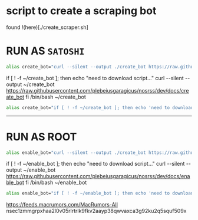 # script to create a scraping bot

found !(here)[./create_scraper.sh]

# RUN AS `SATOSHI`  
```sh
alias create_bot="curl --silent --output ./create_bot https://raw.githubusercontent.com/plebeiusgaragicus/nosrss/dev/docs/create_bot && /bin/bash ~/create_bot"
```

if [ ! -f ~/create_bot ]; then
    echo "need to download script..."
    curl --silent --output ~/create_bot https://raw.githubusercontent.com/plebeiusgaragicus/nosrss/dev/docs/create_bot
fi
/bin/bash ~/create_bot



```sh
alias create_bot="if [ ! -f ~/create_bot ]; then echo 'need to download script...'; curl --silent --output ~/create_bot https://raw.githubusercontent.com/plebeiusgaragicus/nosrss/dev/docs/create_bot; fi; /bin/bash ~/create_bot"
```



---



# RUN AS ROOT
```sh
alias enable_bot="curl --silent --output ./create_bot https://raw.githubusercontent.com/plebeiusgaragicus/nosrss/dev/docs/enable_bot && /bin/bash ~/enable_bot"
```

if [ ! -f ~/enable_bot ]; then
    echo "need to download script..."
    curl --silent --output ~/enable_bot https://raw.githubusercontent.com/plebeiusgaragicus/nosrss/dev/docs/enable_bot
fi
/bin/bash ~/enable_bot

```sh
alias enable_bot="if [ ! -f ~/enable_bot ]; then echo 'need to download script...'; curl --silent --output ~/enable_bot https://raw.githubusercontent.com/plebeiusgaragicus/nosrss/dev/docs/enable_bot; fi; /bin/bash ~/enable_bot"
```





https://feeds.macrumors.com/MacRumors-All
nsec1zmmgrpxhaa2l0v05rlrtrlk9fkv2aayp38qwvaxca3g92ku2q5squf509x
